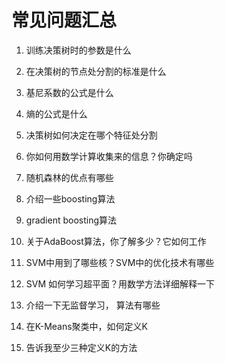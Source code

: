# 常见问题汇总

1. 训练决策树时的参数是什么

2. 在决策树的节点处分割的标准是什么

3. 基尼系数的公式是什么

4. 熵的公式是什么

5. 决策树如何决定在哪个特征处分割

6. 你如何用数学计算收集来的信息？你确定吗

7. 随机森林的优点有哪些

8. 介绍一些boosting算法

9. gradient boosting算法

10. 关于AdaBoost算法，你了解多少？它如何工作

11. SVM中用到了哪些核？SVM中的优化技术有哪些

12. SVM 如何学习超平面？用数学方法详细解释一下

13. 介绍一下无监督学习， 算法有哪些

14. 在K-Means聚类中，如何定义K

15. 告诉我至少三种定义K的方法